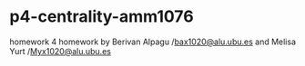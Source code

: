 # p4-centrality-amm1076
homework 4 
homework by Berivan Alpagu /bax1020@alu.ubu.es and Melisa Yurt /Myx1020@alu.ubu.es

